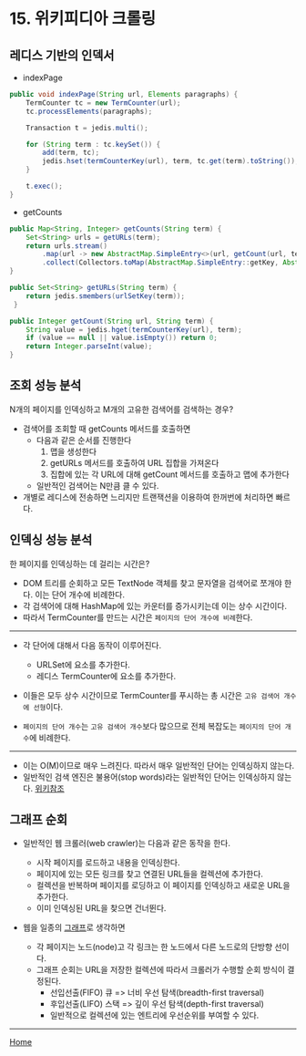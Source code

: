 # 15. 위키피디아 크롤링
 
## 레디스 기반의 인덱서

- indexPage
```java
public void indexPage(String url, Elements paragraphs) {
    TermCounter tc = new TermCounter(url);
    tc.processElements(paragraphs);

    Transaction t = jedis.multi();

    for (String term : tc.keySet()) {
        add(term, tc);
        jedis.hset(termCounterKey(url), term, tc.get(term).toString());
    }

    t.exec();
}
```

- getCounts
```java
public Map<String, Integer> getCounts(String term) {
    Set<String> urls = getURLs(term);
    return urls.stream()
        .map(url -> new AbstractMap.SimpleEntry<>(url, getCount(url, term)))
        .collect(Collectors.toMap(AbstractMap.SimpleEntry::getKey, AbstractMap.SimpleEntry::getValue));
}

public Set<String> getURLs(String term) {
    return jedis.smembers(urlSetKey(term));
 }

public Integer getCount(String url, String term) {
    String value = jedis.hget(termCounterKey(url), term);
    if (value == null || value.isEmpty()) return 0;
    return Integer.parseInt(value);
}
```


## 조회 성능 분석

N개의 페이지를 인덱싱하고 M개의 고유한 검색어를 검색하는 경우?

- 검색어를 조회할 때 getCounts 메서드를 호출하면
    - 다음과 같은 순서를 진행한다
        1. 맵을 생성한다
        2. getURLs 메서드를 호출하여 URL 집합을 가져온다
        3. 집합에 있는 각 URL에 대해 getCount 메서드를 호출하고 맵에 추가한다
    - 일반적인 검색어는 N만큼 클 수 있다.
- 개별로 레디스에 전송하면 느리지만 트랜잭션을 이용하여 한꺼번에 처리하면 빠르다.


## 인덱싱 성능 분석

한 페이지를 인덱싱하는 데 걸리는 시간은?

- DOM 트리를 순회하고 모든 TextNode 객체를 찾고 문자열을 검색어로 쪼개야 한다. 이는 단어 개수에 비례한다.
- 각 검색어에 대해 HashMap에 있는 카운터를 증가시키는데 이는 상수 시간이다.
- 따라서 TermCounter를 만드는 시간은 `페이지의 단어 개수에 비례`한다.

---

- 각 단어에 대해서 다음 동작이 이루어진다.
    - URLSet에 요소를 추가한다.
    - 레디스 TermCounter에 요소를 추가한다.
- 이들은 모두 상수 시간이므로 TermCounter를 푸시하는 총 시간은 `고유 검색어 개수에 선형`이다.

- `페이지의 단어 개수`는 `고유 검색어 개수`보다 많으므로 전체 복잡도는 `페이지의 단어 개수`에 비례한다.

---

- 이는 O(M)이므로 매우 느려진다. 따라서 매우 일반적인 단어는 인덱싱하지 않는다.
- 일반적인 검색 엔진은 불용어(stop words)라는 일반적인 단어는 인덱싱하지 않는다. [위키참조](https://en.wikipedia.org/wiki/Stop_words)


## 그래프 순회

- 일반적인 웹 크롤러(web crawler)는 다음과 같은 동작을 한다.
    - 시작 페이지를 로드하고 내용을 인덱싱한다.
    - 페이지에 있는 모든 링크를 찾고 연결된 URL들을 컬렉션에 추가한다.
    - 컬렉션을 반복하며 페이지를 로딩하고 이 페이지를 인덱싱하고 새로운 URL을 추가한다.
    - 이미 인덱싱된 URL을 찾으면 건너뛴다.

- 웹을 일종의 [그래프](https://en.wikipedia.org/wiki/Graph_(discrete_mathematics))로 생각하면
    - 각 페이지는 노드(node)고 각 링크는 한 노드에서 다른 노드로의 단방향 선이다.
    - 그래프 순회는 URL을 저장한 컬렉션에 따라서 크롤러가 수행할 순회 방식이 결정된다.
        - 선입선출(FIFO) 큐 => 너비 우선 탐색(breadth-first traversal)
        - 후입선출(LIFO) 스택 => 깊이 우선 탐색(depth-first traversal)
        - 일반적으로 컬렉션에 있는 엔트리에 우선순위를 부여할 수 있다.

---
[Home](../README.md)
